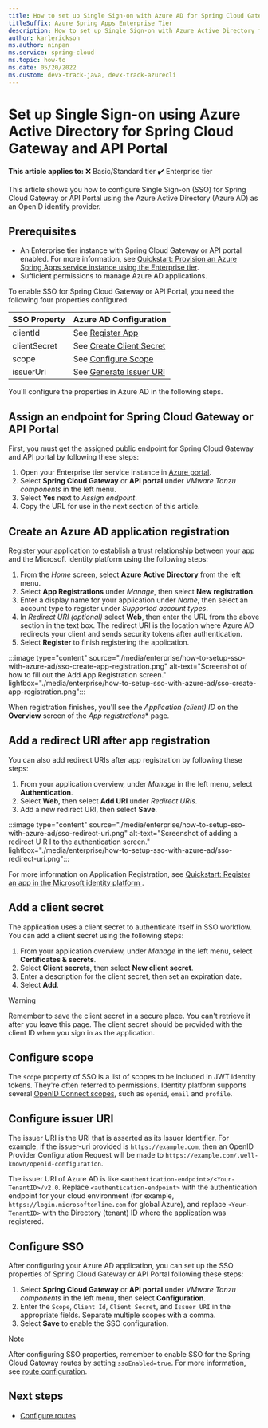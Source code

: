 ```yaml
---
title: How to set up Single Sign-on with Azure AD for Spring Cloud Gateway and API Portal for Tanzu
titleSuffix: Azure Spring Apps Enterprise Tier
description: How to set up Single Sign-on with Azure Active Directory for Spring Cloud Gateway and API Portal for Tanzu with Azure Spring Apps Enterprise Tier.
author: karlerickson
ms.author: ninpan
ms.service: spring-cloud
ms.topic: how-to
ms.date: 05/20/2022
ms.custom: devx-track-java, devx-track-azurecli
---
```


# Set up Single Sign-on using Azure Active Directory for Spring Cloud Gateway and API Portal

**This article applies to:** ❌ Basic/Standard tier ✔️ Enterprise tier

This article shows you how to configure Single Sign-on (SSO) for Spring Cloud Gateway or API Portal using the Azure Active Directory (Azure AD) as an OpenID identify provider.

## Prerequisites

- An Enterprise tier instance with Spring Cloud Gateway or API portal enabled. For more information, see [Quickstart: Provision an Azure Spring Apps service instance using the Enterprise tier](quickstart-provision-service-instance-enterprise.md).
- Sufficient permissions to manage Azure AD applications.


To enable SSO for Spring Cloud Gateway or API Portal, you need the following four properties configured:

| SSO Property | Azure AD Configuration |
| - | - |
| clientId | See [Register App](#create-an-azure-ad-application-registration) |
| clientSecret | See [Create Client Secret](#add-a-client-secret) |
| scope | See [Configure Scope](#configure-scope) |
| issuerUri | See [Generate Issuer URI](#configure-issuer-uri) |

You'll configure the properties in Azure AD in the following steps.

## Assign an endpoint for Spring Cloud Gateway or API Portal

First, you must get the assigned public endpoint for Spring Cloud Gateway and API portal by following these steps:

1. Open your Enterprise tier service instance in [Azure portal](https://portal.azure.com).
1. Select **Spring Cloud Gateway** or **API portal** under *VMware Tanzu components* in the left menu. 
1. Select **Yes** next to *Assign endpoint*.
1. Copy the URL for use in the next section of this article.

## Create an Azure AD application registration

Register your application to establish a trust relationship between your app and the Microsoft identity platform using the following steps:

1. From the *Home* screen, select **Azure Active Directory** from the left menu.
1. Select **App Registrations** under *Manage*, then select **New registration**.
1. Enter a display name for your application under *Name*, then select an account type to register under *Supported account types*.
1. In *Redirect URI (optional)* select **Web**, then enter the URL from the above section in the text box. The redirect URI is the location where Azure AD redirects your client and sends security tokens after authentication.
1. Select **Register** to finish registering the application.

:::image type="content" source="./media/enterprise/how-to-setup-sso-with-azure-ad/sso-create-app-registration.png" alt-text="Screenshot of how to fill out the Add App Registration screen." lightbox="./media/enterprise/how-to-setup-sso-with-azure-ad/sso-create-app-registration.png":::

When registration finishes, you'll see the *Application (client) ID* on the **Overview** screen of the *App registrations** page.

## Add a redirect URI after app registration

You can also add redirect URIs after app registration by following these steps:

1. From your application overview, under *Manage* in the left menu, select **Authentication**.
1. Select **Web**, then select **Add URI** under *Redirect URIs*.
1. Add a new redirect URI, then select **Save**.

:::image type="content" source="./media/enterprise/how-to-setup-sso-with-azure-ad/sso-redirect-uri.png" alt-text="Screenshot of adding a redirect U R I to the authentication screen." lightbox="./media/enterprise/how-to-setup-sso-with-azure-ad/sso-redirect-uri.png":::

For more information on Application Registration, see [Quickstart: Register an app in the Microsoft identity platform ](../active-directory/develop/quickstart-register-app.md#quickstart-register-an-application-with-the-microsoft-identity-platform).

## Add a client secret

The application uses a client secret to authenticate itself in SSO workflow. You can add a client secret using the following steps:

1. From your application overview, under *Manage* in the left menu, select **Certificates & secrets**.
1. Select **Client secrets**, then select **New client secret**.
1. Enter a description for the client secret, then set an expiration date.
1. Select **Add**.

> [!WARNING]
> Remember to save the client secret in a secure place. You can't retrieve it after you leave this page. The client secret should be provided with the client ID when you sign in as the application.

## Configure scope

The `scope` property of SSO is a list of scopes to be included in JWT identity tokens. They're often referred to permissions. Identity platform supports several [OpenID Connect scopes](../active-directory/develop/v2-permissions-and-consent.md#openid-connect-scopes), such as `openid`, `email` and `profile`.

## Configure issuer URI

The issuer URI is the URI that is asserted as its Issuer Identifier. For example, if the issuer-uri provided is `https://example.com`, then an OpenID Provider Configuration Request will be made to `https://example.com/.well-known/openid-configuration`.

The issuer URI of Azure AD is like `<authentication-endpoint>/<Your-TenantID>/v2.0`. Replace `<authentication-endpoint>` with the authentication endpoint for your cloud environment (for example, `https://login.microsoftonline.com` for global Azure), and replace `<Your-TenantID>` with the Directory (tenant) ID where the application was registered.

## Configure SSO

After configuring your Azure AD application, you can set up the SSO properties of Spring Cloud Gateway or API Portal following these steps:

1. Select **Spring Cloud Gateway** or **API portal** under *VMware Tanzu components* in the left menu, then select **Configuration**.
1. Enter the `Scope`, `Client Id`, `Client Secret`, and `Issuer URI` in the appropriate fields. Separate multiple scopes with a comma.
1. Select **Save** to enable the SSO configuration.

> [!NOTE]
> After configuring SSO properties, remember to enable SSO for the Spring Cloud Gateway routes by setting `ssoEnabled=true`. For more information, see [route configuration](./how-to-use-enterprise-spring-cloud-gateway.md#configure-routes).

## Next steps
- [Configure routes](./how-to-use-enterprise-spring-cloud-gateway.md#configure-routes)